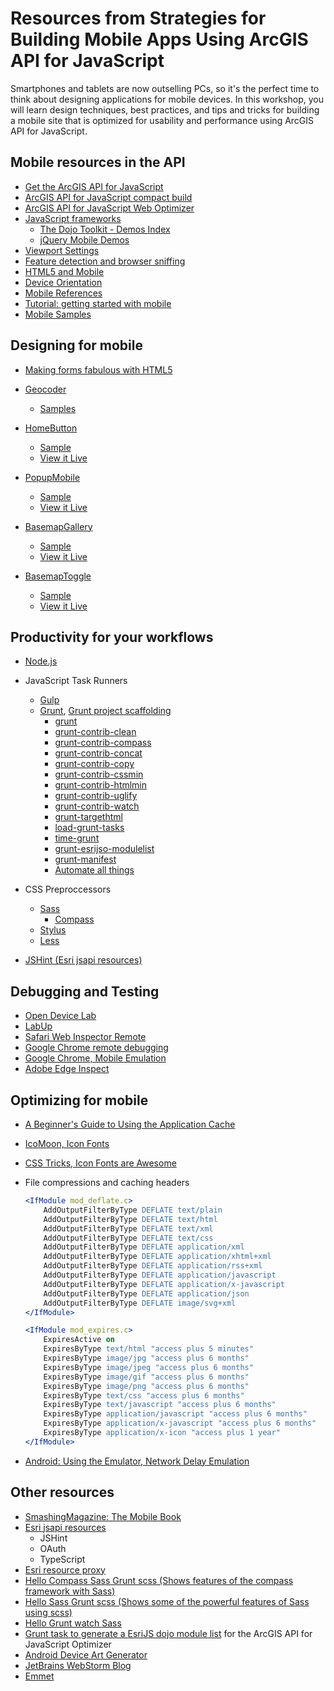 # Resources from Strategies for Building Mobile Apps Using ArcGIS API for JavaScript

Smartphones and tablets are now outselling PCs, so it's the perfect time to think about designing applications for mobile devices. In this workshop, you will learn design techniques, best practices, and tips and tricks for building a mobile site that is optimized for usability and performance using ArcGIS API for JavaScript.

## Mobile resources in the API

* [Get the ArcGIS API for JavaScript](https://developers.arcgis.com/javascript/jshelp/intro_accessapi.html)
* [ArcGIS API for JavaScript compact build](https://developers.arcgis.com/javascript/jshelp/inside_compactbuild.html)
* [ArcGIS API for JavaScript Web Optimizer](http://jso.arcgis.com)
* [JavaScript frameworks](https://developers.arcgis.com/javascript/jshelp/mobile_frameworks.html)
	* [The Dojo Toolkit - Demos Index](http://demos.dojotoolkit.org/demos/)
	* [jQuery Mobile Demos](http://demos.jquerymobile.com/1.4.3/)
* [Viewport Settings](https://developers.arcgis.com/javascript/jshelp/mobile_viewport.html)
* [Feature detection and browser sniffing](https://developers.arcgis.com/javascript/jshelp/mobile_hardware.html)
* [HTML5 and Mobile](https://developers.arcgis.com/javascript/jshelp/mobile_geolocation.html)
* [Device Orientation](https://developers.arcgis.com/javascript/jshelp/mobile_orientation.html)
* [Mobile References](https://developers.arcgis.com/javascript/jshelp/mobile_references.html)
* [Tutorial: getting started with mobile](https://developers.arcgis.com/javascript/jstutorials/mobile_dev.html)
* [Mobile Samples](https://developers.arcgis.com/javascript/jssamples/#mobile)

## Designing for mobile

* [Making forms fabulous with HTML5](http://www.html5rocks.com/en/tutorials/forms/html5forms/)

* [Geocoder](https://developers.arcgis.com/javascript/jsapi/geocoder-amd.html)
	* [Samples](https://developers.arcgis.com/javascript/jssamples/#search/Geocoder)
* [HomeButton](https://developers.arcgis.com/javascript/jsapi/homebutton-amd.html)
	* [Sample](https://developers.arcgis.com/javascript/jssamples/widget_home.html)
	* [View it Live](http://developers.arcgis.com/javascript/samples/widget_home/)
* [PopupMobile](https://developers.arcgis.com/javascript/jsapi/popupmobile-amd.html)
	* [Sample](https://developers.arcgis.com/javascript/jssamples/widget_mobilepopup.html)
	* [View it Live](https://developers.arcgis.com/javascript/samples/widget_mobilepopup/)
* [BasemapGallery](https://developers.arcgis.com/javascript/jsapi/basemapgallery-amd.html)
	* [Sample](https://developers.arcgis.com/javascript/jssamples/map_agol.html)
	* [View it Live](http://developers.arcgis.com/javascript/samples/map_agol/)
* [BasemapToggle](https://developers.arcgis.com/javascript/jsapi/basemaptoggle-amd.html)
	* [Sample](https://developers.arcgis.com/javascript/jssamples/widget_toggle.html)
	* [View it Live](http://developers.arcgis.com/javascript/samples/widget_toggle/)

## Productivity for your workflows

* [Node.js](http://nodejs.org)

* JavaScript Task Runners
	* [Gulp](http://gulpjs.com)
	* [Grunt](http://gruntjs.com), [Grunt project scaffolding](http://gruntjs.com/project-scaffolding)
		* [grunt](https://www.npmjs.org/package/grunt)
		* [grunt-contrib-clean](https://www.npmjs.org/package/grunt-contrib-clean)
		* [grunt-contrib-compass](https://www.npmjs.org/package/grunt-contrib-compass)
		* [grunt-contrib-concat](https://www.npmjs.org/package/grunt-contrib-concat)
		* [grunt-contrib-copy](https://www.npmjs.org/package/grunt-contrib-copy)
		* [grunt-contrib-cssmin](https://www.npmjs.org/package/grunt-contrib-cssmin)
		* [grunt-contrib-htmlmin](https://www.npmjs.org/package/grunt-contrib-htmlmin)
		* [grunt-contrib-uglify](https://www.npmjs.org/package/grunt-contrib-uglify)
		* [grunt-contrib-watch](https://www.npmjs.org/package/grunt-contrib-watch)
		* [grunt-targethtml](https://www.npmjs.org/package/grunt-targethtml)
		* [load-grunt-tasks](https://www.npmjs.org/package/load-grunt-tasks)
		* [time-grunt](https://www.npmjs.org/package/time-grunt)
		* [grunt-esrijso-modulelist](https://github.com/lheberlie/grunt-esrijso-modulelist)
		* [grunt-manifest](https://github.com/lheberlie/grunt-manifest)
		* [Automate all things](http://www.jorisooms.be/gruntjs-automate-all-the-things/)
* CSS Preproccessors
	* [Sass](http://sass-lang.com)
		* [Compass](http://compass-style.org)
	* [Stylus](http://learnboost.github.io/stylus/)
	* [Less](http://lesscss.org)
* [ JSHint (Esri jsapi resources)](https://github.com/Esri/jsapi-resources)

## Debugging and Testing

* [Open Device Lab](http://opendevicelab.com)
* [LabUp](http://labup.org)
* [Safari Web Inspector Remote](https://developer.apple.com/safari/tools/)
* [Google Chrome remote debugging](https://developers.google.com/chrome-developer-tools/docs/remote-debugging)
* [Google Chrome, Mobile Emulation](https://developer.chrome.com/devtools/docs/mobile-emulation)
* [Adobe Edge Inspect](http://html.adobe.com/edge/inspect/)

## Optimizing for mobile

* [A Beginner's Guide to Using the Application Cache](http://www.html5rocks.com/en/tutorials/appcache/beginner/)
* [IcoMoon, Icon Fonts](http://icomoon.io)
* [CSS Tricks, Icon Fonts are Awesome](http://css-tricks.com/examples/IconFont/)
* File compressions and caching headers
	
    ```apache
	<IfModule mod_deflate.c>
        AddOutputFilterByType DEFLATE text/plain
        AddOutputFilterByType DEFLATE text/html
        AddOutputFilterByType DEFLATE text/xml
        AddOutputFilterByType DEFLATE text/css
        AddOutputFilterByType DEFLATE application/xml
        AddOutputFilterByType DEFLATE application/xhtml+xml
        AddOutputFilterByType DEFLATE application/rss+xml
        AddOutputFilterByType DEFLATE application/javascript
        AddOutputFilterByType DEFLATE application/x-javascript
        AddOutputFilterByType DEFLATE application/json
        AddOutputFilterByType DEFLATE image/svg+xml
    </IfModule>
    ```

	```apache
	<IfModule mod_expires.c>
		ExpiresActive on
		ExpiresByType text/html "access plus 5 minutes" 
		ExpiresByType image/jpg "access plus 6 months" 
		ExpiresByType image/jpeg "access plus 6 months" 
		ExpiresByType image/gif "access plus 6 months" 
		ExpiresByType image/png "access plus 6 months"
		ExpiresByType text/css "access plus 6 months" 
		ExpiresByType text/javascript "access plus 6 months" 
		ExpiresByType application/javascript "access plus 6 months"
		ExpiresByType application/x-javascript "access plus 6 months"
		ExpiresByType application/x-icon "access plus 1 year" 
	</IfModule>
	```
	
* [Android: Using the Emulator, Network Delay Emulation](http://developer.android.com/tools/devices/emulator.html#netdelay)

## Other resources

* [SmashingMagazine: The Mobile Book](https://shop.smashingmagazine.com/the-mobile-book-digital-edition.html)
* [Esri jsapi resources](https://github.com/Esri/jsapi-resources)
	* JSHint
	* OAuth
	* TypeScript
* [Esri resource proxy](https://github.com/esri/resource-proxy)
* [Hello Compass Sass Grunt scss (Shows features of the compass framework with Sass)](https://github.com/lheberlie/hello-compass-sass-grunt-scss)
* [Hello Sass Grunt scss (Shows some of the powerful features of Sass using scss)](https://github.com/lheberlie/hello-sass-grunt-scss)
* [Hello Grunt watch Sass](https://github.com/lheberlie/hello-grunt-watch-livereload-scss)
* [Grunt task to generate a EsriJS dojo module list](https://github.com/lheberlie/grunt-esrijso-modulelist) for the ArcGIS API for JavaScript Optimizer
* [Android Device Art Generator](http://developer.android.com/distribute/tools/promote/device-art.html)
* [JetBrains WebStorm Blog](http://blog.jetbrains.com/webstorm/)
* [Emmet](http://emmet.io)


